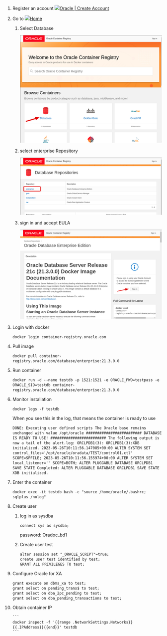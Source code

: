 
1. Register an account [![](https://profile.oracle.com/favicon.ico)Oracle | Create Account](https://profile.oracle.com/myprofile/account/create-account.jspx)
    
2. Go to [![](https://container-registry.oracle.com/i/favicon-16x16.png)Home](https://container-registry.oracle.com/)
    
    1. Select Database
        
        ![alt text](../images/image.png)
        
    2. select enterprise Repository
        
        ![alt text](../images/image-1.png)
        
    3. sign in and accept EULA
        
        ![alt text](../images/image-2.png)
        
3. Login with docker
    
    ```
    docker login container-registry.oracle.com
    ```
    
4. Pull image
    
    ```
    docker pull container-registry.oracle.com/database/enterprise:21.3.0.0
    ```
    
5. Run container
    
    ```
    docker run -d --name testdb -p 1521:1521 -e ORACLE_PWD=testpass -e ORACLE_SID=testdb container-registry.oracle.com/database/enterprise:21.3.0.0
    ```
    
6. Monitor installation
    
    ```
    docker logs -f testdb
    ```
    
    When you see this in the log, that means the container is ready to use
    
    ```
    DONE: Executing user defined scripts The Oracle base remains unchanged with value /opt/oracle ######################### DATABASE IS READY TO USE! ######################### The following output is now a tail of the alert.log: ORCLPDB1(3): ORCLPDB1(3):XDB initialized. 2023-05-26T10:11:56.147085+00:00 ALTER SYSTEM SET control_files='/opt/oracle/oradata/TEST/control01.ctl' SCOPE=SPFILE; 2023-05-26T10:11:56.155974+00:00 ALTER SYSTEM SET local_listener='' SCOPE=BOTH; ALTER PLUGGABLE DATABASE ORCLPDB1 SAVE STATE Completed: ALTER PLUGGABLE DATABASE ORCLPDB1 SAVE STATE XDB initialized.
    ```
    
7. Enter the container
    
    ```
    docker exec -it testdb bash -c "source /home/oracle/.bashrc; sqlplus /nolog"
    ```
    
8. Create user
    
    1. log in as sysdba
        
        ```
        connect sys as sysdba;
        ```
        
        password: Oradoc_bd1
        
    2. Create user test
        
        ```
        alter session set "_ORACLE_SCRIPT"=true; 
        create user test identified by test; 
        GRANT ALL PRIVILEGES TO test;
        ```
        
9. Configure Oracle for XA
    
    ```
    grant execute on dbms_xa to test; 
    grant select on pending_trans$ to test; 
    grant select on dba_2pc_pending to test; 
    grant select on dba_pending_transactions to test;
    ```
    
10. Obtain container IP
        
        ```
        docker inspect -f '{{range .NetworkSettings.Networks}}{{.IPAddress}}{{end}}' testdb
        ```